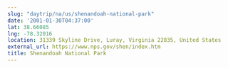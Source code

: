 ```yaml
---
slug: "daytrip/na/us/shenandoah-national-park"
date: '2001-01-30T04:37:00'
lat: 38.66085
lng: -78.32016
location: 31339 Skyline Drive, Luray, Virginia 22835, United States
external_url: https://www.nps.gov/shen/index.htm
title: Shenandoah National Park
---
```



